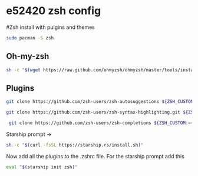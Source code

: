 # e52420 zsh config

#Zsh install with pulgins and themes

```bash
sudo pacman -S zsh
```

## Oh-my-zsh
```bash
sh -c "$(wget https://raw.github.com/ohmyzsh/ohmyzsh/master/tools/install.sh -O -)"
```
## Plugins

```bash
git clone https://github.com/zsh-users/zsh-autosuggestions ${ZSH_CUSTOM:-~/.oh-my-zsh/custom}/plugins/zsh-autosuggestions
```

```bash
git clone https://github.com/zsh-users/zsh-syntax-highlighting.git ${ZSH_CUSTOM:-~/.oh-my-zsh/custom}/plugins/zsh-syntax-highlighting
```

```bash
 git clone https://github.com/zsh-users/zsh-completions ${ZSH_CUSTOM:=~/.oh-my-zsh/custom}/plugins/zsh-completions
```

Starship prompt ->
```bash
sh -c "$(curl -fsSL https://starship.rs/install.sh)"
```

Now add all the plugins to the .zshrc file. For the starship prompt add this

```bash
eval "$(starship init zsh)"
```
